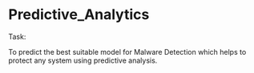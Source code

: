# Predictive_Analytics

Task: 

To predict the best suitable model for Malware Detection which helps to protect any system using predictive analysis.



